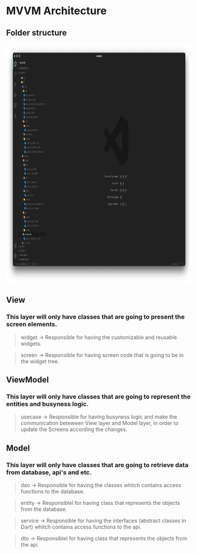 # MVVM Architecture

## Folder structure
<p align="center">
<img src="https://github.com/ThiagoEvoa/flutter_examples/blob/master/images/mvvm__folder_structure.png" height="649" width="1000">
</p>

## View
### This layer will only have classes that are going to present the screen elements.
>  widget -> Responsible for having the customizable and reusable widgets.

>  screen -> Responsible for having screen code that is going to be in the widget tree.

## ViewModel
### This layer will only have classes that are going to represent the entities and busyness logic.
>  usecase -> Responsible for having busyness logic and make the communication  beteween View layer and Model layer, in order to update the Screens according the changes. 

## Model
### This layer will only have classes that are going to retrieve data from database, api's and etc.
>  dao -> Responsible for having the classes whitch contains access functions to the database.

>  entity ->  Responsiblel for having class that represents the objects from the database.

>  service -> Responsible for having the interfaces (abstract classes in Dart) whitch contains access functions to the api.

>  dto -> Responsiblel for having class that represents the objects from the api.

